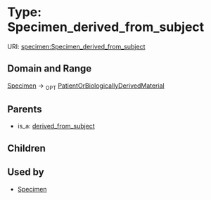 
# Type: Specimen_derived_from_subject




URI: [specimen:Specimen_derived_from_subject](https://ccdh.org/specimen/Specimen_derived_from_subject)


## Domain and Range

[Specimen](Specimen.md) ->  <sub>OPT</sub> [PatientOrBiologicallyDerivedMaterial](PatientOrBiologicallyDerivedMaterial.md)

## Parents

 *  is_a: [derived_from_subject](derived_from_subject.md)

## Children


## Used by

 * [Specimen](Specimen.md)
